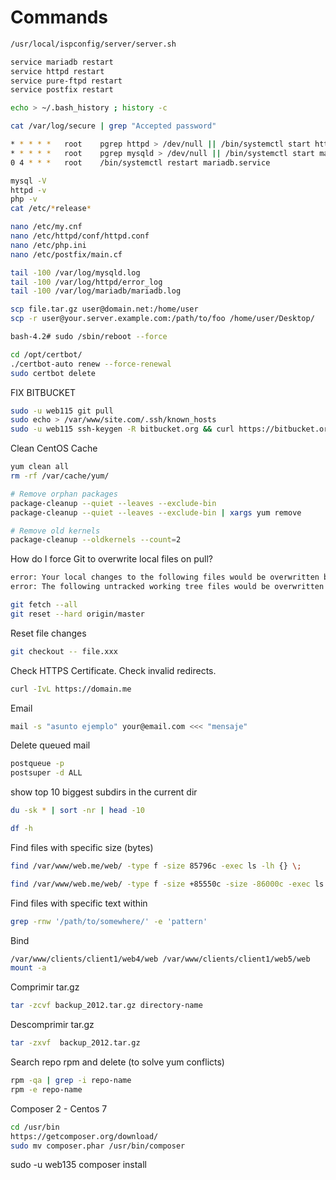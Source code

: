 Commands
========
```sh
/usr/local/ispconfig/server/server.sh

service mariadb restart
service httpd restart
service pure-ftpd restart
service postfix restart

echo > ~/.bash_history ; history -c

cat /var/log/secure | grep "Accepted password"

* * * * *   root    pgrep httpd > /dev/null || /bin/systemctl start httpd.service
* * * * *   root    pgrep mysqld > /dev/null || /bin/systemctl start mariadb.service
0 4 * * *   root    /bin/systemctl restart mariadb.service

mysql -V
httpd -v
php -v
cat /etc/*release*

nano /etc/my.cnf
nano /etc/httpd/conf/httpd.conf
nano /etc/php.ini
nano /etc/postfix/main.cf

tail -100 /var/log/mysqld.log
tail -100 /var/log/httpd/error_log
tail -100 /var/log/mariadb/mariadb.log

scp file.tar.gz user@domain.net:/home/user
scp -r user@your.server.example.com:/path/to/foo /home/user/Desktop/

bash-4.2# sudo /sbin/reboot --force

cd /opt/certbot/
./certbot-auto renew --force-renewal
sudo certbot delete
```

FIX BITBUCKET
```sh
sudo -u web115 git pull
sudo echo > /var/www/site.com/.ssh/known_hosts
sudo -u web115 ssh-keygen -R bitbucket.org && curl https://bitbucket.org/site/ssh >> /var/www/site.com/.ssh/known_hosts
```

Clean CentOS Cache
```sh
yum clean all
rm -rf /var/cache/yum/

# Remove orphan packages
package-cleanup --quiet --leaves --exclude-bin
package-cleanup --quiet --leaves --exclude-bin | xargs yum remove

# Remove old kernels
package-cleanup --oldkernels --count=2
```

How do I force Git to overwrite local files on pull?
```sh
error: Your local changes to the following files would be overwritten by merge:
error: The following untracked working tree files would be overwritten by merge:

git fetch --all
git reset --hard origin/master
```

Reset file changes
```sh
git checkout -- file.xxx
```

Check HTTPS Certificate. Check invalid redirects.
```sh
curl -IvL https://domain.me
```

Email
```sh
mail -s "asunto ejemplo" your@email.com <<< "mensaje"
```

Delete queued mail
```sh
postqueue -p
postsuper -d ALL
```

show top 10 biggest subdirs in the current dir

```sh
du -sk * | sort -nr | head -10

df -h
```

Find files with specific size (bytes)
```sh
find /var/www/web.me/web/ -type f -size 85796c -exec ls -lh {} \;
```
```sh
find /var/www/web.me/web/ -type f -size +85550c -size -86000c -exec ls -lh {} \;
```

Find files with specific text within
```sh
grep -rnw '/path/to/somewhere/' -e 'pattern'
```

Bind
```sh
/var/www/clients/client1/web4/web /var/www/clients/client1/web5/web    none    bind,nobootwait,_netdev    0 0
mount -a
```

Comprimir tar.gz
```sh
tar -zcvf backup_2012.tar.gz directory-name
```

Descomprimir tar.gz
```sh
tar -zxvf  backup_2012.tar.gz
```

Search repo rpm and delete (to solve yum conflicts)
```sh
rpm -qa | grep -i repo-name
rpm -e repo-name
```

Composer 2 - Centos 7
```sh
cd /usr/bin
https://getcomposer.org/download/
sudo mv composer.phar /usr/bin/composer
```
sudo -u web135 composer install

